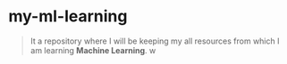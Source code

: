 # my-ml-learning

> It a repository where I will be keeping my all resources from which I am learning **Machine Learning**.
> w
